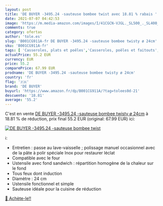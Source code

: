 ```yaml
---
layout: post
title: 'DE BUYER -3495.24 -sauteuse bombee twist avec 18.81 % rabais '
date: 2021-07-07 04:42:53
image: 'https://m.media-amazon.com/images/I/41CGCN-VJGL._SL500_._SL400_.jpg'
comments: true
category: ofertas
author: 'tole.es'
slug: 'B001CG911A-fr DE BUYER -3495.24 -sauteuse bombee twisty ø 24cm'
sku: 'B001CG911A-fr'
tags: [ 'Casseroles, plats et poêles','Casseroles, poêles et faitouts','Cuisine et Maison','Sauteuses','de buyer', ]
actualPrice: 55.2 EUR
currency: EUR
price: 55.2
comparePrice: 67.99 EUR
prodname: 'DE BUYER -3495.24 -sauteuse bombee twisty ø 24cm'
country: 'fr'
flag: '🇫🇷'
brand: 'DE BUYER'
buyurl: 'https://www.amazon.fr/dp/B001CG911A/?tag=tolees0d-21'
descuento: '18.81'
average: '55.2'
---
```


C'est en vente [DE BUYER -3495.24 -sauteuse bombee twisty ø 24cm](https://www.amazon.fr/dp/B001CG911A/?tag=tolees0d-21)  à  18.81 % de réduction, prix final  55.2 EUR (original: 67.99 EUR) ici:

[![DE BUYER -3495.24 -sauteuse bombee twist](https://m.media-amazon.com/images/I/41CGCN-VJGL._SL500_._SL400_.jpg)](https://www.amazon.fr/dp/B001CG911A/?tag=tolees0d-21)

ℹ️:

- Entretien : passe au lave-vaisselle ; polissage manuel occasionnel avec de la pâte à polir spéciale Inox pour restaurer léclat
- Compatible avec le four
- Ustensile avec fond sandwich : répartition homogène de la chaleur sur le fond
- Tous feux dont induction
- Diamètre : 24 cm
- Ustensile fonctionnel et simple
- Sauteuse idéale pour la cuisine de réduction

[🛒 Achète-le!!](https://www.amazon.fr/dp/B001CG911A/?tag=tolees0d-21)
